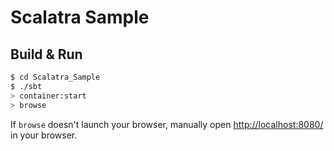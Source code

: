 # Scalatra Sample #

## Build & Run ##

```sh
$ cd Scalatra_Sample
$ ./sbt
> container:start
> browse
```

If `browse` doesn't launch your browser, manually open [http://localhost:8080/](http://localhost:8080/) in your browser.

